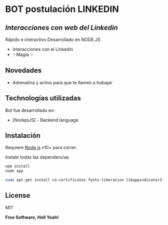 # BOT postulación LINKEDIN
## _Interacciones con web del Linkedin_

Rápido e interactivo
Desarrollado en NODE.JS

- Interacciones con el Linkedin
- ✨Magía ✨

## Novedades

- Adrenalina y activo para que te llamen a trabajar


## Technologías utilizadas

Bot fue desarrollado en:

- [NodejsJS] - Backend language


## Instalación

Requiere [Node.js](https://nodejs.org/) v10+ para correr.

Instale todas las dependencias

```sh
npm install
node app

sudo apt-get install ca-certificates fonts-liberation libappindicator3-1 libasound2 libatk-bridge2.0-0 libatk1.0-0 libc6 libcairo2 libcups2 libdbus-1-3 libexpat1 libfontconfig1 libgbm1 libgcc1 libglib2.0-0 libgtk-3-0 libnspr4 libnss3 libpango-1.0-0 libpangocairo-1.0-0 libstdc++6 libx11-6 libx11-xcb1 libxcb1 libxcomposite1 libxcursor1 libxdamage1 libxext6 libxfixes3 libxi6 libxrandr2 libxrender1 libxss1 libxtst6 lsb-release wget xdg-utils
```


## License

MIT

**Free Software, Hell Yeah!**

[//]: # (Haz lo que te de la gana - http://agenciawoww.com)

   [node.js]: <http://nodejs.org>

